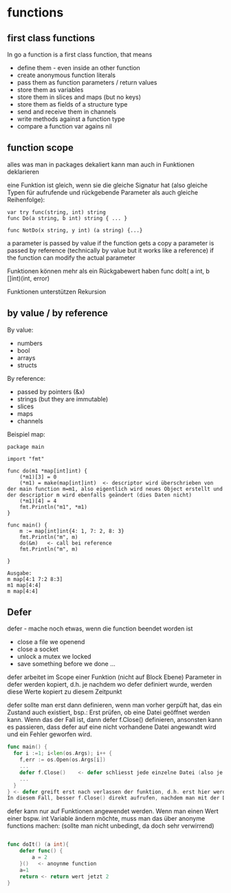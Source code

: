 # functions

## first class functions

In go a function is a first class function, that means

* define them - even inside an other function
* create anonymous function literals
* pass them as function parameters / return values
* store them as variables
* store them in slices and maps (but no keys)
* store them as fields of a structure type
* send and receive them in channels
* write methods against a function type
* compare a function var agains nil

## function scope

alles was man in packages dekaliert kann man auch in Funktionen deklarieren

eine Funktion ist gleich, wenn sie die gleiche Signatur hat (also gleiche Typen für aufrufende und rückgebende Parameter als auch gleiche Reihenfolge):

```
var try func(string, int) string
func Do(a string, b int) string { ... }

func NotDo(x string, y int) (a string) {...}
```

a parameter is passed by value if the function gets a copy
a parameter is passed by reference (technically by value but it works like a reference) if the function can modify the actual parameter

Funktionen können mehr als ein Rückgabewert haben
func doIt( a int, b []int)(int, error)

Funktionen unterstützen Rekursion


## by value / by reference

By value: 
* numbers
* bool
* arrays
* structs

By reference:
* passed by pointers (&x)
* strings (but they are immutable)
* slices
* maps
* channels

Beispiel map: 

```
package main

import "fmt"

func do(m1 *map[int]int) {
	(*m1)[3] = 0
	(*m1) = make(map[int]int)  <- descriptor wird überschrieben von der main function m=m1, also eigentlich wird neues Object erstellt und der descriptior m wird ebenfalls geändert (dies Daten nicht)
	(*m1)[4] = 4
	fmt.Println("m1", *m1)
}

func main() {
	m := map[int]int{4: 1, 7: 2, 8: 3}
	fmt.Println("m", m)
	do(&m)   <- call bei reference
	fmt.Println("m", m)

}

Ausgabe:
m map[4:1 7:2 8:3]
m1 map[4:4]
m map[4:4]

```

## Defer

defer - mache noch etwas, wenn die function beendet worden ist

* close a file we openend
* close a socket
* unlock a mutex we locked
* save something before we done
...

defer arbeitet im Scope einer Funktion (nicht auf Block Ebene)
Parameter in defer werden kopiert, d.h. je nachdem wo defer definiert wurde, werden diese Werte kopiert zu diesem Zeitpunkt

defer sollte man erst dann definieren, wenn man vorher gerpüft hat, das ein Zustand auch existiert, bsp.: 
Erst prüfen, ob eine Datei geöffnet werden kann. Wenn das der Fall ist, dann defer f.Close() definieren, ansonsten kann es passieren, dass defer auf eine nicht vorhandene Datei angewandt wird und ein Fehler geworfen wird.

```go
func main() {
  for i :=1; i<len(os.Args); i++ {
    f,err := os.Open(os.Args[i])
    ...
    defer f.Close()    <- defer schliesst jede einzelne Datei (also je File wird ein Defer definiert)
    ...
  }
} <- defer greift erst nach verlassen der funktion, d.h. erst hier werden die Dateien geschlossen (also Programmlogik beachten, defer nicht immer die beste Wahl)
In diesem Fall, besser f.Close() direkt aufrufen, nachdem man mit der Datei gerarbeitet hat.
```


defer kann nur auf Funktionen angewendet werden. Wenn man einen Wert einer bspw. int Variable ändern möchte, muss man das über anonyme functions machen:
(sollte man nicht unbedingt, da doch sehr verwirrend)

```go

func doIt() (a int){
    defer func() {
        a = 2
    }()   <- anoynme function 
    a=1
    return <- return wert jetzt 2 
}
```





